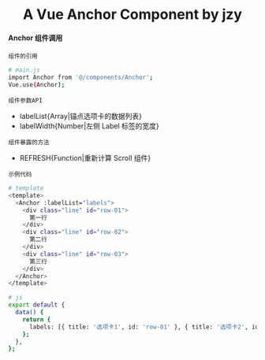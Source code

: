 <h1 align="center">
  A Vue Anchor Component by jzy
</h1>

#### Anchor 组件调用

`组件的引用`

```bash
# main.js
import Anchor from '@/components/Anchor';
Vue.use(Anchor);
```

`组件参数API`

- labelList{Array|锚点选项卡的数据列表}
- labelWidth{Number|左侧 Label 标签的宽度}

`组件暴露的方法`

- REFRESH{Function|重新计算 Scroll 组件}

`示例代码`

```bash
# template
<template>
  <Anchor :labelList="labels">
    <div class="line" id="row-01">
      第一行
    </div>
    <div class="line" id="row-02">
      第二行
    </div>
    <div class="line" id="row-03">
      第三行
    </div>
  </Anchor>
</template>

# js
export default {
  data() {
    return {
      labels: [{ title: '选项卡1', id: 'row-01' }, { title: '选项卡2', id: 'row-02' }, { title: '选项卡3', id: 'row-03' }]
    };
  },
};
```
